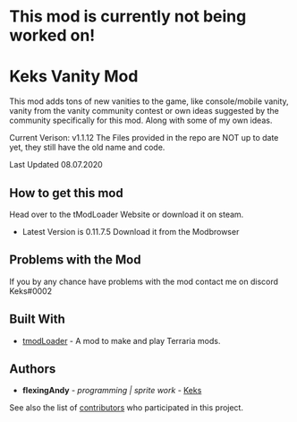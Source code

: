 # This mod is currently not being worked on!

# Keks Vanity Mod

This mod adds tons of new vanities to the game, like console/mobile vanity, vanity from the vanity community contest or own ideas suggested by the community specifically for this mod. Along with some of my own ideas.

Current Verison: v1.1.12
The Files provided in the repo are NOT up to date yet, they still have the old name and code.

Last Updated 08.07.2020

## How to get this mod

Head over to the tModLoader Website or download it on steam.
* Latest Version is 0.11.7.5
Download it from the Modbrowser

## Problems with the Mod

If you by any chance have problems with the mod contact me on discord
Keks#0002

## Built With

* [tmodLoader](https://github.com/tModLoader/tModLoader) - A mod to make and play Terraria mods.

## Authors

* **flexingAndy** - *programming | sprite work* - [Keks](https://github.com/xKeks)

See also the list of [contributors](https://github.com/xKeks/VanityContest/contributors) who participated in this project.
